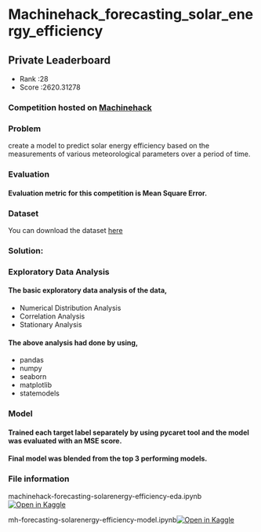 # Machinehack_forecasting_solar_energy_efficiency

## Private Leaderboard
* Rank :28
* Score :2620.31278

### Competition hosted on <a href="https://machinehack.com/hackathons/forecasting_solar_energy_efficiency_engage_in_the_challenge_and_win">Machinehack</a>

### Problem
create a model to predict solar energy efficiency based on the measurements of various meteorological parameters over a period of time.

### Evaluation
#### Evaluation metric for this competition is Mean Square Error.

### Dataset

You can download the dataset <a href="https://machinehack.com/hackathons/forecasting_solar_energy_efficiency_engage_in_the_challenge_and_win/data">here</a>    

### Solution:

### Exploratory Data Analysis
#### The basic exploratory data analysis of the data,
* Numerical Distribution Analysis
* Correlation Analysis
* Stationary Analysis
#### The above analysis had done by using,
* pandas 
* numpy
* seaborn
* matplotlib
* statemodels

### Model
#### Trained each target label separately by using pycaret tool and the model was evaluated with an MSE score.
#### Final model was blended from the top 3 performing models.


### File information

machinehack-forecasting-solarenergy-efficiency-eda.ipynb[![Open in Kaggle](https://img.shields.io/static/v1?label=&message=Open%20in%20Kaggle&labelColor=grey&color=blue&logo=kaggle)](https://www.kaggle.com/code/hari141v/machinehack-forecasting-solarenergy-efficiency-eda)
 
mh-forecasting-solarenergy-efficiency-model.ipynb[![Open in Kaggle](https://img.shields.io/static/v1?label=&message=Open%20in%20Kaggle&labelColor=grey&color=blue&logo=kaggle)](https://www.kaggle.com/code/hari141v/mh-forecasting-solarenergy-efficiency-model)
 
 
   
        

